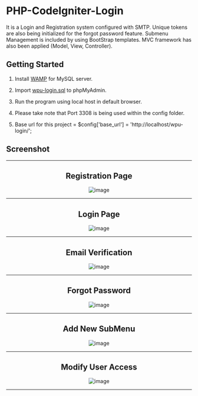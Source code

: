# PHP-CodeIgniter-Login
It is a Login and Registration system configured with SMTP. Unique tokens are also being initialized for the forgot password feature. Submenu Management is included by using BootStrap templates. MVC framework has also been applied (Model, View, Controller).

## Getting Started
1. Install  [WAMP](https://www.wampserver.com/en/download-wampserver-64bits/) for MySQL server.

2. Import  [wpu-login.sql](/PHP-CodeIgniter-Login/wpu-login/sql/wpu-login.sql) to phpMyAdmin. 

3. Run the program using local host in default browser.

4. Please take note that Port 3308 is being used within the config folder.

5. Base url for this project = $config['base_url'] = 'http://localhost/wpu-login/';

## Screenshot 

-----

<div align="center">
  <h2>Registration Page</h2>
<img src="images/homepage.png" alt="image">
</div>

-----

<div align="center">
  <h2>Login Page</h2>
<img src="images/login.PNG" alt="image">
</div>

-----

<div align="center">
  <h2>Email Verification</h2>
<img src="images/user.PNG" alt="image">
</div>

-----

<div align="center">
  <h2>Forgot Password</h2>
<img src="images/menu.PNG" alt="image">
</div>

-----

<div align="center">
  <h2>Add New SubMenu</h2>
<img src="images/cart.PNG" alt="image">
</div>

-----

<div align="center">
  <h2>Modify User Access</h2>
<img src="images/scheckout.PNG" alt="image">
</div>

-----



